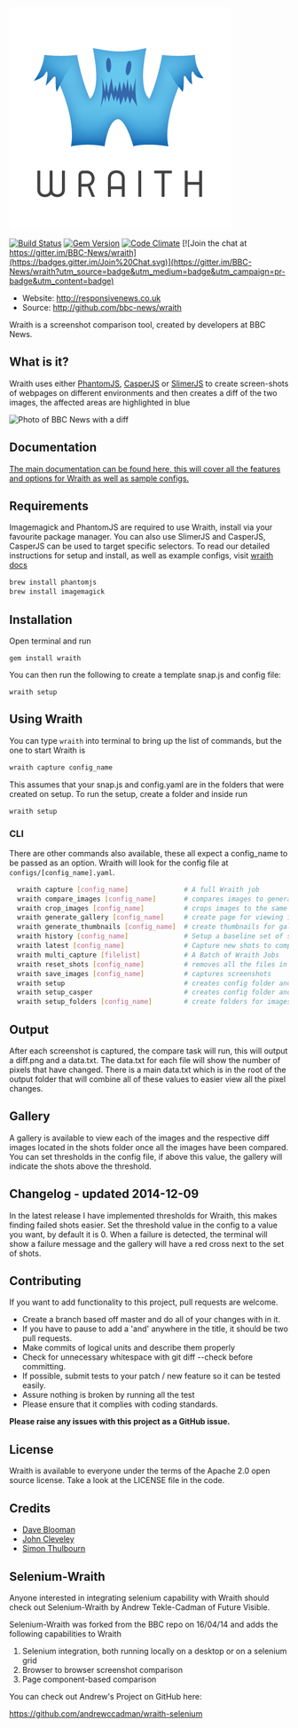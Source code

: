 ![Wraith](wraith-logo.png "Wraith")

[![Build Status](https://secure.travis-ci.org/BBC-News/wraith.png?branch=master)](http://travis-ci.org/BBC-News/wraith)
[![Gem Version](https://badge.fury.io/rb/wraith.svg)](http://badge.fury.io/rb/wraith)
[![Code Climate](https://codeclimate.com/github/BBC-News/wraith.png)](https://codeclimate.com/github/BBC-News/wraith)
[![Join the chat at https://gitter.im/BBC-News/wraith](https://badges.gitter.im/Join%20Chat.svg)](https://gitter.im/BBC-News/wraith?utm_source=badge&utm_medium=badge&utm_campaign=pr-badge&utm_content=badge)

 * Website: http://responsivenews.co.uk
 * Source: http://github.com/bbc-news/wraith

Wraith is a screenshot comparison tool, created by developers at BBC News.


## What is it?

Wraith uses either [PhantomJS](http://phantomjs.org), [CasperJS](http://casperjs.org/) or
[SlimerJS](http://slimerjs.org) to create screen-shots of webpages on different environments
and then creates a diff of the two images, the affected areas are highlighted in
blue

![Photo of BBC News with a
diff](http://bbc-news.github.io/wraith/img/wraith.png)

## Documentation

[The main documentation can be found here, this will cover all the features and options for Wraith as well as sample configs.](http://bbc-news.github.io/wraith/index.html)


## Requirements

Imagemagick and PhantomJS are required to use Wraith, install via your favourite package manager. You can also use SlimerJS and CasperJS, CasperJS can be used to target specific selectors. To read our detailed instructions for setup and install, as well as example configs, visit [wraith docs](http://bbc-news.github.io/wraith/index.html)

```sh
brew install phantomjs
brew install imagemagick
```

## Installation

Open terminal and run

    gem install wraith

You can then run the following to create a template snap.js and config file:

    wraith setup

## Using Wraith
You can type `wraith` into terminal to bring up the list of commands, but the one to start Wraith is

```sh
wraith capture config_name
```

This assumes that your snap.js and config.yaml are in the folders that were created on setup. To run the setup, create a folder and inside run

```sh
wraith setup
```

### CLI

There are other commands also available, these all expect a config_name to be passed as an option. Wraith will look for the config file at `configs/[config_name].yaml`.

```sh
  wraith capture [config_name]              # A full Wraith job
  wraith compare_images [config_name]       # compares images to generate diffs
  wraith crop_images [config_name]          # crops images to the same height
  wraith generate_gallery [config_name]     # create page for viewing images
  wraith generate_thumbnails [config_name]  # create thumbnails for gallery
  wraith history [config_name]              # Setup a baseline set of shots
  wraith latest [config_name]               # Capture new shots to compare with baseline
  wraith multi_capture [filelist]           # A Batch of Wraith Jobs
  wraith reset_shots [config_name]          # removes all the files in the shots folder
  wraith save_images [config_name]          # captures screenshots
  wraith setup                              # creates config folder and default config
  wraith setup_casper                       # creates config folder and default config for casper
  wraith setup_folders [config_name]        # create folders for images
```

## Output

After each screenshot is captured, the compare task will run, this will output a diff.png and a data.txt.  The data.txt for each file will show the number of pixels that have changed.  There is a main data.txt which is in the root of the output folder that will combine all of these values to easier view all the pixel changes.

## Gallery

A gallery is available to view each of the images and the respective diff images located in the shots folder once all the images have been compared.  You can set thresholds in the config file, if above this value, the gallery will indicate the shots above the threshold.

## Changelog - updated 2014-12-09
In the latest release I have implemented thresholds for Wraith, this makes finding failed shots easier.  Set the threshold value in the config to a value you want, by default it is 0.  When a failure is detected, the terminal will show a failure message and the gallery will have a red cross next to the set of shots.

## Contributing

If you want to add functionality to this project, pull requests are welcome.

 * Create a branch based off master and do all of your changes with in it.
 * If you have to pause to add a 'and' anywhere in the title, it should be two pull requests.
 * Make commits of logical units and describe them properly
 * Check for unnecessary whitespace with git diff --check before committing.
 * If possible, submit tests to your patch / new feature so it can be tested easily.
 * Assure nothing is broken by running all the test
 * Please ensure that it complies with coding standards.

**Please raise any issues with this project as a GitHub issue.**

## License

Wraith is available to everyone under the terms of the Apache 2.0 open source license.
Take a look at the LICENSE file in the code.

## Credits

 * [Dave Blooman](https://twitter.com/dblooman)
 * [John Cleveley](https://twitter.com/jcleveley)
 * [Simon Thulbourn](https://twitter.com/sthulb)

## Selenium-Wraith

Anyone interested in integrating selenium capability with Wraith should check out
Selenium-Wraith by Andrew Tekle-Cadman of Future Visible.

Selenium-Wraith was forked from the BBC repo on 16/04/14 and adds the following capabilities to Wraith

1. Selenium integration, both running locally on a desktop or on a selenium grid
2. Browser to browser screenshot comparison
3. Page component-based comparison

You can check out Andrew's Project on GitHub here:

https://github.com/andrewccadman/wraith-selenium
